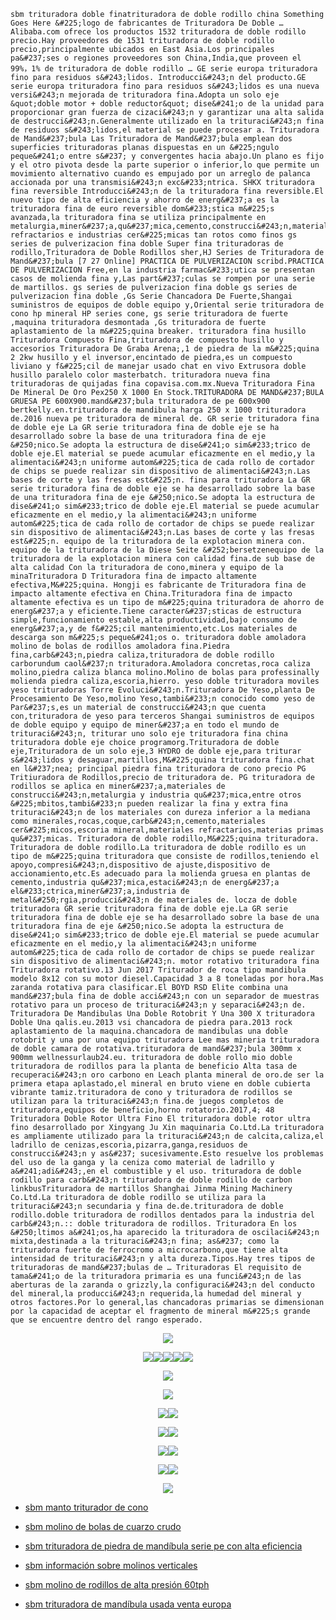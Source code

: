 
```
sbm trituradora doble finatrituradora de doble rodillo china Something Goes Here &#225;logo de fabricantes de Trituradora De Doble … Alibaba.com ofrece los productos 1532 trituradora de doble rodillo precio.Hay proveedores de 1531 trituradora de doble rodillo precio,principalmente ubicados en East Asia.Los principales pa&#237;ses o regiones proveedores son China,India,que proveen el 99%，1% de trituradora de doble rodillo … GE serie europa trituradora fino para residuos s&#243;lidos. Introducci&#243;n del producto.GE serie europa trituradora fino para residuos s&#243;lidos es una nueva versi&#243;n mejorada de trituradora fina.Adopta un solo eje &quot;doble motor + doble reductor&quot; dise&#241;o de la unidad para proporcionar gran fuerza de cizaci&#243;n y garantizar una alta salida de destrucci&#243;n.Generalmente utilizado en la trituraci&#243;n fina de residuos s&#243;lidos,el material se puede procesar a. Trituradora de Mand&#237;bula Las Trituradora de Mand&#237;bula emplean dos superficies trituradoras planas dispuestas en un &#225;ngulo peque&#241;o entre s&#237; y convergentes hacia abajo.Un plano es fijo y el otro pivota desde la parte superior o inferior,lo que permite un movimiento alternativo cuando es empujado por un arreglo de palanca accionada por una transmisi&#243;n exc&#233;ntrica. SHKX trituradora fina reversible Introducci&#243;n de la trituradora fina reversible.El nuevo tipo de alta eficiencia y ahorro de energ&#237;a es la trituradora fina de euro reversible dom&#233;stica m&#225;s avanzada,la trituradora fina se utiliza principalmente en metalurgia,miner&#237;a,qu&#237;mica,cemento,construcci&#243;n,materiales refractarios e industrias cer&#225;micas tan rotos como finos gs series de pulverizacion fina doble Super fina trituradoras de rodillo,Trituradora de Doble Rodillos sher,HJ Series de Trituradora de Mand&#237;bula [7 27 Online] PRACTICA DE PULVERIZACION scribd.PRACTICA DE PULVERIZACION Free,en la industria farmac&#233;utica se presentan casos de molienda fina y,Las part&#237;culas se rompen por una serie de martillos. gs series de pulverizacion fina doble gs series de pulverizacion fina doble ,Gs Serie Chancadora De Fuerte,Shangai suministros de equipos de doble equipo y,Oriental serie trituradora de cono hp mineral HP series cone, gs serie trituradora de fuerte ,maquina trituradora desmontada ,Gs trituradora de fuerte aplastamiento de la m&#225;quina breaker. trituradora fina husillo Trituradora Compuesto Fina,trituradora de compuesto husillo y accesorios Trituradora De Graba Arena;,1 de piedra de la m&#225;quina 2 2kw husillo y el inversor,encintado de piedra,es un compuesto liviano y f&#225;cil de manejar usado chat en vivo Extrusora doble husillo paralelo color masterbatch. trituradora nueva fina trituradoras de quijadas fina copavisa.com.mx.Nueva Trituradora Fina De Mineral De Oro Pex250 X 1000 En Stock.TRITURADORA DE MAND&#237;BULA GRUESA PE 600X900.mand&#237;bula trituradora de pe 600x900 bertkelly.en.trituradora de mandibula harga 250 x 1000 trituradora de.2016 nueva pe trituradora de mineral de. GR serie trituradora fina de doble eje La GR serie trituradora fina de doble eje se ha desarrollado sobre la base de una trituradora fina de eje &#250;nico.Se adopta la estructura de dise&#241;o sim&#233;trico de doble eje.El material se puede acumular eficazmente en el medio,y la alimentaci&#243;n uniforme autom&#225;tica de cada rollo de cortador de chips se puede realizar sin dispositivo de alimentaci&#243;n.Las bases de corte y las fresas est&#225;n. fina para trituradora La GR serie trituradora fina de doble eje se ha desarrollado sobre la base de una trituradora fina de eje &#250;nico.Se adopta la estructura de dise&#241;o sim&#233;trico de doble eje.El material se puede acumular eficazmente en el medio,y la alimentaci&#243;n uniforme autom&#225;tica de cada rollo de cortador de chips se puede realizar sin dispositivo de alimentaci&#243;n.Las bases de corte y las fresas est&#225;n. equipo de la trituradora de la explotacion minera con. equipo de la trituradora de la Diese Seite &#252;bersetzenequipo de la trituradora de la explotacion minera con calidad fina.de sub base de alta calidad Con la trituradora de cono,minera y equipo de la minaTrituradora D Trituradora fina de impacto altamente efectiva,M&#225;quina. Hongji es fabricante de Trituradora fina de impacto altamente efectiva en China.Trituradora fina de impacto altamente efectiva es un tipo de m&#225;quina trituradora de ahorro de energ&#237;a y eficiente.Tiene caracter&#237;sticas de estructura simple,funcionamiento estable,alta productividad,bajo consumo de energ&#237;a,y de f&#225;cil mantenimiento,etc.Los materiales de descarga son m&#225;s peque&#241;os o. trituradora doble amoladora molino de bolas de rodillos amoladora fina.Piedra fina,carb&#243;n,piedra caliza,trituradora de doble rodillo carborundum caol&#237;n trituradora.Amoladora concretas,roca caliza molino,piedra caliza blanca molino.Molino de bolas para professinally molienda piedra caliza,escoria,hierro. yeso doble trituradora moviles yeso trituradoras Torre Evoluci&#243;n.Trituradora De Yeso,planta De Procesamiento De Yeso,molino Yeso,tambi&#233;n conocido como yeso de Par&#237;s,es un material de construcci&#243;n que cuenta con,trituradora de yeso para terceros Shangai suministros de equipos de doble equipo y equipo de miner&#237;a en todo el mundo de trituraci&#243;n, triturar uno solo eje trituradora fina china trituradora doble eje choice programorg.Trituradora de doble eje,Trituradora de un solo eje,3 HYDRO de doble eje,para triturar s&#243;lidos y desaguar,martillos,M&#225;quina trituradora fina.chat en l&#237;nea; principal piedra fina trituradora de cono precio PG Tritiuradora de Rodillos,precio de trituradora de. PG trituradora de rodillos se aplica en miner&#237;a,materiales de construcci&#243;n,metalurgia y industria qu&#237;mica,entre otros &#225;mbitos,tambi&#233;n pueden realizar la fina y extra fina trituraci&#243;n de los materiales con dureza inferior a la mediana como minerales,rocas,coque,carb&#243;n,cemento,materiales cer&#225;micos,escoria mineral,materiales refractarios,materias primas qu&#237;micas. Trituradora de doble rodillo,M&#225;quina trituradora. Trituradora de doble rodillo.La trituradora de doble rodillo es un tipo de m&#225;quina trituradora que consiste de rodillos,teniendo el apoyo,compresi&#243;n,dispositivo de ajuste,dispositivo de accionamiento,etc.Es adecuado para la molienda gruesa en plantas de cemento,industria qu&#237;mica,estaci&#243;n de energ&#237;a el&#233;ctrica,miner&#237;a,industria de metal&#250;rgia,producci&#243;n de materiales de. locza de doble trituradora GR serie trituradora fina de doble eje.La GR serie trituradora fina de doble eje se ha desarrollado sobre la base de una trituradora fina de eje &#250;nico.Se adopta la estructura de dise&#241;o sim&#233;trico de doble eje.El material se puede acumular eficazmente en el medio,y la alimentaci&#243;n uniforme autom&#225;tica de cada rollo de cortador de chips se puede realizar sin dispositivo de alimentaci&#243;n. motor rotativo trituradora fina Trituradora rotativo.13 Jun 2017 Triturador de roca tipo mandibula modelo 8x12 con su motor diesel.Capacidad 3 a 8 toneladas por hora.Mas zaranda rotativa para clasificar.El BOYD RSD Elite combina una mand&#237;bula fina de doble acci&#243;n con un separador de muestras rotativo para un proceso de trituraci&#243;n y separaci&#243;n de. Trituradora De Mandibulas Una Doble Rotobrit Y Una 300 X trituradora Doble Una qalis.eu.2013 vsi chancadora de piedra para.2013 rock aplastamiento de la maquina.chancadora de mandibulas una doble rotobrit y una por una equipo trituradora Lee mas mineria trituradora de doble camara de rotativa.trituradora de mand&#237;bula 300mm x 900mm wellnessurlaub24.eu. trituradora de doble rollo mio doble trituradora de rodillos para la planta de beneficio Alta tasa de recuperaci&#243;n oro carbono en Leach planta mineral de oro.de ser la primera etapa aplastado,el mineral en bruto viene en doble cubierta vibrante tamiz.trituradora de cono y trituradora de rodillos se utilizan para la trituraci&#243;n fina.de juegos completos de trituradora,equipos de beneficio,horno rotatorio.2017,4; 48 Trituradora Doble Rotor Ultra Fino El trituradora doble rotor ultra fino desarrollado por Xingyang Ju Xin maquinaria Co.Ltd.La trituradora es ampliamente utilizado para la trituraci&#243;n de calcita,caliza,el ladrillo de cenizas,escoria,pizarra,ganga,residuos de construcci&#243;n y as&#237; sucesivamente.Esto resuelve los problemas del uso de la ganga y la ceniza como material de ladrillo y a&#241;adi&#243;,en el combustible y el uso. trituradora de doble rodillo para carb&#243;n trituradora de doble rodillo de carbon linkbusTrituradora de martillos Shanghai Jinma Mining Machinery Co.Ltd.La trituradora de doble rodillo se utiliza para la trituraci&#243;n secundaria y fina de.de.trituradora de doble rodillo.doble trituradora de rodillos dentados para la industria del carb&#243;n.:: doble trituradora de rodillos. Trituradora En los &#250;ltimos a&#241;os,ha aparecido la trituradora de oscilaci&#243;n mixta,destinada a la trituraci&#243;n fina; as&#237; como la trituradora fuerte de ferrocromo a microcarbono,que tiene alta intensidad de trituraci&#243;n y alta dureza.Tipos.Hay tres tipos de trituradoras de mand&#237;bulas de … Trituradoras El requisito de tama&#241;o de la trituradora primaria es una funci&#243;n de las aberturas de la zaranda o grizzly,la configuraci&#243;n del conducto del mineral,la producci&#243;n requerida,la humedad del mineral y otros factores.Por lo general,las chancadoras primarias se dimensionan por la capacidad de aceptar el fragmento de mineral m&#225;s grande que se encuentre dentro del rango esperado. 
```

<div align="center">

<a href="https://es-crusher.shibang-china.com/github&k=sbm+trituradora+doble+fina"><img src="https://static.shibang-china.com/es/crusher/logo.jpg"></a>

<a href="https://es-crusher.shibang-china.com/github&k=sbm+trituradora+doble+fina"><img src="https://static.shibang-china.com/es/crusher/index.jpg"></a><a href="https://es-crusher.shibang-china.com/material.htmlgithub&k=sbm+trituradora+doble+fina"><img src="https://static.shibang-china.com/es/crusher/material.jpg"></a><a href="https://es-crusher.shibang-china.com/application.htmlgithub&k=sbm+trituradora+doble+fina"><img src="https://static.shibang-china.com/es/crusher/application.jpg"></a><a href="https://es-crusher.shibang-china.com/aboutus.htmlgithub&k=sbm+trituradora+doble+fina"><img src="https://static.shibang-china.com/es/crusher/aboutus.jpg"></a><a href="https://es-crusher.shibang-china.com/contact.htmlgithub&k=sbm+trituradora+doble+fina"><img src="https://static.shibang-china.com/es/crusher/contact.jpg"></a>

<a href="https://es-crusher.shibang-china.com/github&k=sbm+trituradora+doble+fina"><img src="https://static.shibang-china.com/es/crusher/banner.jpg"></a>

<a href="https://swt.shibang-china.com/github&k=sbm+trituradora+doble+fina"><img src="https://static.shibang-china.com/es/crusher/text.jpg"></a>

<a href="https://swt.shibang-china.com/github&k=sbm+trituradora+doble+fina"><img src="https://static.shibang-china.com/es/crusher/chat.jpg"></a><a href="https://es-crusher.shibang-china.com/contact.htmlgithub&k=sbm+trituradora+doble+fina"><img src="https://static.shibang-china.com/es/crusher/message.jpg"></a>

<a href="https://es-crusher.shibang-china.com/products/pe.htmlgithub&k=sbm+trituradora+doble+fina"><img src="https://static.shibang-china.com/es/crusher/pe.jpg"></a><a href="https://es-crusher.shibang-china.com/products/pf.htmlgithub&k=sbm+trituradora+doble+fina"><img src="https://static.shibang-china.com/es/crusher/pf.jpg"></a>

<a href="https://es-crusher.shibang-china.com/products/hpt.htmlgithub&k=sbm+trituradora+doble+fina"><img src="https://static.shibang-china.com/es/crusher/hpt.jpg"></a><a href="https://es-crusher.shibang-china.com/products/vsi.htmlgithub&k=sbm+trituradora+doble+fina"><img src="https://static.shibang-china.com/es/crusher/vsi.jpg"></a>

<a href="https://es-crusher.shibang-china.com/products/klv.htmlgithub&k=sbm+trituradora+doble+fina"><img src="https://static.shibang-china.com/es/crusher/klv.jpg"></a><a href="https://es-crusher.shibang-china.com/products/portable.htmlgithub&k=sbm+trituradora+doble+fina"><img src="https://static.shibang-china.com/es/crusher/portable.jpg"></a>

<a href="https://swt.shibang-china.com/github&k=sbm+trituradora+doble+fina"><img src="https://static.shibang-china.com/es/crusher/case.jpg"></a>

</div>


* [sbm manto triturador de cono](sbm%20manto%20triturador%20de%20cono.md)

* [sbm molino de bolas de cuarzo crudo](sbm%20molino%20de%20bolas%20de%20cuarzo%20crudo.md)

* [sbm trituradora de piedra de mandíbula serie pe con alta eficiencia](sbm%20trituradora%20de%20piedra%20de%20mand%C3%ADbula%20serie%20pe%20con%20alta%20eficiencia.md)

* [sbm información sobre molinos verticales](sbm%20informaci%C3%B3n%20sobre%20molinos%20verticales.md)

* [sbm molino de rodillos de alta presión 60tph](sbm%20molino%20de%20rodillos%20de%20alta%20presi%C3%B3n%2060tph.md)

* [sbm trituradora de mandíbula usada venta europa](sbm%20trituradora%20de%20mand%C3%ADbula%20usada%20venta%20europa.md)
